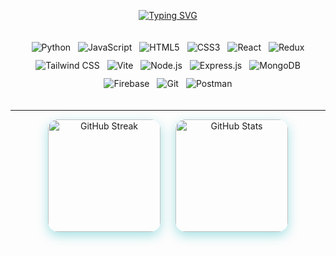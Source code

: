 
<div align="center">
  
[![Typing SVG](https://readme-typing-svg.herokuapp.com?font=Fira+Code&weight=900&size=28&pause=100000&center=true&vCenter=true&multiline=true&width=600&lines=Hello%2C+I'm+Daffa+Riandhika)](https://git.io/typing-svg)

<div align="center" style="display: flex; flex-wrap: wrap; justify-content: center; gap: 12px; padding: 20px 0;">
  
  <!-- Languages -->
  <img src="https://img.shields.io/badge/Python-3776AB?style=for-the-badge&logo=python&logoColor=white" alt="Python" />
  <img src="https://img.shields.io/badge/JavaScript-F7DF1E?style=for-the-badge&logo=javascript&logoColor=black" alt="JavaScript" />
  <img src="https://img.shields.io/badge/HTML5-E34F26?style=for-the-badge&logo=html5&logoColor=white" alt="HTML5" />
  <img src="https://img.shields.io/badge/CSS3-1572B6?style=for-the-badge&logo=css3&logoColor=white" alt="CSS3" />

  <!-- Frontend -->
  <img src="https://img.shields.io/badge/React-20232A?style=for-the-badge&logo=react&logoColor=61DAFB" alt="React" />
  <img src="https://img.shields.io/badge/Redux-593D88?style=for-the-badge&logo=redux&logoColor=white" alt="Redux" />
  <img src="https://img.shields.io/badge/Tailwind_CSS-0EA5E9?style=for-the-badge&logo=tailwind-css&logoColor=white" alt="Tailwind CSS" />
  <img src="https://img.shields.io/badge/Vite-646CFF?style=for-the-badge&logo=vite&logoColor=white" alt="Vite" />

  <!-- Backend -->
  <img src="https://img.shields.io/badge/Node.js-339933?style=for-the-badge&logo=node.js&logoColor=white" alt="Node.js" />
  <img src="https://img.shields.io/badge/Express.js-000000?style=for-the-badge&logo=express&logoColor=white" alt="Express.js" />
  <img src="https://img.shields.io/badge/MongoDB-4EA94B?style=for-the-badge&logo=mongodb&logoColor=white" alt="MongoDB" />
  <img src="https://img.shields.io/badge/Firebase-FFCA28?style=for-the-badge&logo=firebase&logoColor=black" alt="Firebase" />

  <!-- Tools -->
  <img src="https://img.shields.io/badge/Git-F05032?style=for-the-badge&logo=git&logoColor=white" alt="Git" />
  <img src="https://img.shields.io/badge/Postman-FF6C37?style=for-the-badge&logo=postman&logoColor=white" alt="Postman" />

</div>

---

<div align="center" style="max-width: 900px; margin: 0 auto; display: flex; flex-direction: column; align-items: center; gap: 24px;">
  <div style="display: flex; gap: 24px; flex-wrap: wrap; justify-content: center;">
    <img
      src="https://github-readme-streak-stats.herokuapp.com?user=Daffariandhika&theme=chartreuse-dark&hide_border=true"
      alt="GitHub Streak"
      height="180"
      style="border-radius: 16px; box-shadow: 0 6px 18px rgba(0, 173, 181, 0.35);"
    />
    <img
      src="https://github-readme-stats.vercel.app/api?username=Daffariandhika&show_icons=true&rank_icon=github&include_all_commits=true&theme=chartreuse-dark&hide_border=true"
      alt="GitHub Stats"
      height="180"
      style="border-radius: 16px; box-shadow: 0 6px 18px rgba(0, 173, 181, 0.35);"
    />
  </div>
</div>

</div>
